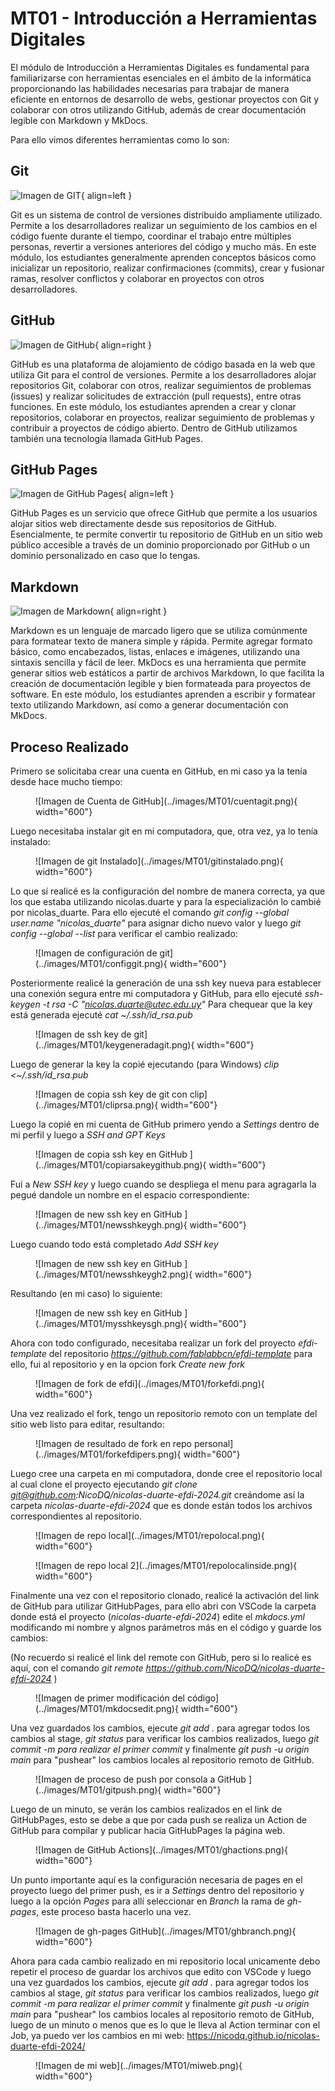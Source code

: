 # MT01 - Introducción a Herramientas Digitales


El módulo de Introducción a Herramientas Digitales es fundamental para familiarizarse con herramientas esenciales en el ámbito de la informática proporcionando las habilidades necesarias para trabajar de manera eficiente en entornos de desarrollo de webs, gestionar proyectos con Git y colaborar con otros  utilizando GitHub, además de crear documentación legible con Markdown y MkDocs. 

Para ello vimos diferentes herramientas como lo son: 


## Git

![Imagen de GIT](../images/MT01/git.png#mt01){ align=left }

Git es un sistema de control de versiones distribuido ampliamente utilizado. Permite a los desarrolladores realizar un seguimiento de los cambios en el código fuente durante el tiempo, coordinar el trabajo entre múltiples personas, revertir a versiones anteriores del código y mucho más. En este módulo, los estudiantes generalmente aprenden conceptos básicos como inicializar un repositorio, realizar confirmaciones (commits), crear y fusionar ramas, resolver conflictos y colaborar en proyectos con otros desarrolladores.


## GitHub

![Imagen de GitHub](../images/MT01/github.png#mt01){ align=right }

GitHub es una plataforma de alojamiento de código basada en la web que utiliza Git para el control de versiones. Permite a los desarrolladores alojar repositorios Git, colaborar con otros, realizar seguimientos de problemas (issues) y realizar solicitudes de extracción (pull requests), entre otras funciones. En este módulo, los estudiantes aprenden a crear y clonar repositorios, colaborar en proyectos, realizar seguimiento de problemas y contribuir a proyectos de código abierto. Dentro de GitHub utilizamos también una tecnología llamada GitHub Pages.

## GitHub Pages

![Imagen de GitHub Pages](../images/MT01/githubp.png#mt01){ align=left }

GitHub Pages es un servicio que ofrece GitHub que permite a los usuarios alojar sitios web directamente desde sus repositorios de GitHub. Esencialmente, te permite convertir tu repositorio de GitHub en un sitio web público accesible a través de un dominio proporcionado por GitHub o un dominio personalizado en caso que lo tengas.

## Markdown 

![Imagen de Markdown](../images/MT01/markdown.png#mt01){ align=right }

Markdown es un lenguaje de marcado ligero que se utiliza comúnmente para formatear texto de manera simple y rápida. Permite agregar formato básico, como encabezados, listas, enlaces e imágenes, utilizando una sintaxis sencilla y fácil de leer. MkDocs es una herramienta que permite generar sitios web estáticos a partir de archivos Markdown, lo que facilita la creación de documentación legible y bien formateada para proyectos de software. En este módulo, los estudiantes aprenden a escribir y formatear texto utilizando Markdown, así como a generar documentación con MkDocs.

## Proceso Realizado

Primero se solicitaba crear una cuenta en GitHub, en mi caso ya la tenía desde hace mucho tiempo:

<figure markdown="span">
  ![Imagen de Cuenta de GitHub](../images/MT01/cuentagit.png){ width="600"}
</figure>

Luego necesitaba instalar git en mi computadora, que, otra vez, ya lo tenía instalado:

<figure markdown="span">
  ![Imagen de git Instalado](../images/MT01/gitinstalado.png){ width="600"}
</figure>

Lo que sí realicé es la configuración del nombre de manera correcta, ya que los que estaba utilizando nicolas.duarte y para la especialización lo cambié por nicolas_duarte.
Para ello ejecuté el comando *git config --global user.name "nicolas_duarte"* para asignar dicho nuevo valor y luego *git config --global --list* para verificar el cambio realizado:

<figure markdown="span">
  ![Imagen de configuración de git](../images/MT01/configgit.png){ width="600"}
</figure>

Posteriormente realicé la generación de una ssh key nueva para establecer una conexión segura entre mi computadora y GitHub, para ello ejecuté *ssh-keygen -t rsa -C "nicolas.duarte@utec.edu.uy"*
Para chequear que la key está generada ejecuté *cat ~/.ssh/id_rsa.pub*

<figure markdown="span">
  ![Imagen de ssh key de git](../images/MT01/keygeneradagit.png){ width="600"}
</figure>

Luego de generar la key la copié ejecutando (para Windows) *clip <~/.ssh/id_rsa.pub*

<figure markdown="span">
  ![Imagen de copia ssh key de git con clip](../images/MT01/cliprsa.png){ width="600"}
</figure>

Luego la copié en mi cuenta de GitHub primero yendo a *Settings* dentro de mi perfil y luego a *SSH and GPT Keys*

<figure markdown="span">
  ![Imagen de copia ssh key en GitHub ](../images/MT01/copiarsakeygithub.png){ width="600"}
</figure>

Fuí a *New SSH key* y luego cuando se despliega el menu para agragarla la pegué dandole un nombre en el espacio correspondiente:

<figure markdown="span">
  ![Imagen de new ssh key en GitHub ](../images/MT01/newsshkeygh.png){ width="600"}
</figure>

Luego cuando todo está completado *Add SSH key*

<figure markdown="span">
  ![Imagen de new ssh key en GitHub ](../images/MT01/newsshkeygh2.png){ width="600"}
</figure>

Resultando (en mi caso) lo siguiente:

<figure markdown="span">
  ![Imagen de new ssh key en GitHub ](../images/MT01/mysshkeysgh.png){ width="600"}
</figure>

Ahora con todo configurado, necesitaba realizar un fork del proyecto *efdi-template* del repositorio *https://github.com/fablabbcn/efdi-template* para ello, fui al repositorio y en la opcion fork *Create new fork*

<figure markdown="span">
  ![Imagen de fork de efdi](../images/MT01/forkefdi.png){ width="600"}
</figure>

Una vez realizado el fork, tengo un repositorio remoto con un template del sitio web listo para editar, resultando:

<figure markdown="span">
  ![Imagen de resultado de fork en repo personal](../images/MT01/forkefdipers.png){ width="600"}
</figure>

Luego cree una carpeta en mi computadora, donde cree el repositorio local al cual clone el proyecto ejecutando *git clone git@github.com:NicoDQ/nicolas-duarte-efdi-2024.git*
creándome así la carpeta *nicolas-duarte-efdi-2024* que es donde están todos los archivos correspondientes al repositorio.

<figure markdown="span">
  ![Imagen de repo local](../images/MT01/repolocal.png){ width="600"}
</figure>

<figure markdown="span">
  ![Imagen de repo local 2](../images/MT01/repolocalinside.png){ width="600"}
</figure>

Finalmente una vez con el repositorio clonado, realicé la activación del link de GitHub para utilizar GitHubPages, para ello abri con VSCode la carpeta donde está el proyecto (*nicolas-duarte-efdi-2024*) edite el *mkdocs.yml* modificando mi nombre y algnos parámetros más en el código y guarde los cambios:

(No recuerdo si realicé el link del remote con GitHub, pero si lo realicé es aquí, con el comando *git remote https://github.com/NicoDQ/nicolas-duarte-efdi-2024* )

<figure markdown="span">
  ![Imagen de primer modificación del código](../images/MT01/mkdocsedit.png){ width="600"}
</figure>

Una vez guardados los cambios, ejecute *git add .* para agregar todos los cambios al stage, *git status* para verificar los cambios realizados, luego *git commit -m para realizar el primer commit* y finalmente *git push -u origin main* para "pushear" los cambios locales al repositorio remoto de GitHub.

<figure markdown="span">
  ![Imagen de proceso de push por consola a GitHub ](../images/MT01/gitpush.png){ width="600"}
</figure>

Luego de un minuto, se verán los cambios realizados en el link de GitHubPages, esto se debe a que por cada push se realiza un Action de GitHub para compilar y publicar hacia GitHubPages la página web.

<figure markdown="span">
  ![Imagen de GitHub Actions](../images/MT01/ghactions.png){ width="600"}
</figure>

Un punto importante aquí es la configuración necesaria de pages en el proyecto luego del primer push, es ir a *Settings* dentro del repositorio y luego a la opción *Pages* para allí seleccionar en *Branch* la rama de *gh-pages*, este proceso basta hacerlo una vez.

<figure markdown="span">
  ![Imagen de gh-pages GitHub](../images/MT01/ghbranch.png){ width="600"}
</figure>

Ahora para cada cambio realizado en mi repositorio local unicamente debo repetir el proceso de guardar los archivos que edito con VSCode y luego una vez guardados los cambios, ejecute *git add .* para agregar todos los cambios al stage, *git status* para verificar los cambios realizados, luego *git commit -m para realizar el primer commit* y finalmente *git push -u origin main* para "pushear" los cambios locales al repositorio remoto de GitHub, luego de un minuto o menos que es lo que le lleva al Action terminar con el Job, ya puedo ver los cambios en mi web: https://nicodq.github.io/nicolas-duarte-efdi-2024/

<figure markdown="span">
  ![Imagen de mi web](../images/MT01/miweb.png){ width="600"}
</figure>

